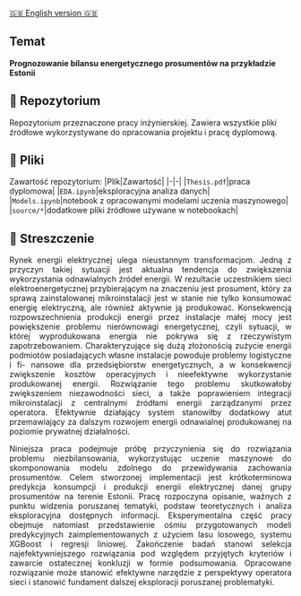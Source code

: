 [:gb: English version :gb:](README_ENG.md)

## Temat
**Prognozowanie bilansu energetycznego prosumentów na przykładzie Estonii**

## :small_blue_diamond: Repozytorium
Repozytorium przeznaczone pracy inżynierskiej. Zawiera wszystkie pliki źródłowe wykorzystywane do opracowania projektu i pracę dyplomową.

## :small_blue_diamond: Pliki
Zawartość repozytorium:
|Plik|Zawartość|
|-|-|
|`Thesis.pdf`|praca dyplomowa|
|`EDA.ipynb`|eksploracyjna analiza danych|
|`Models.ipynb`|notebook z opracowanymi modelami uczenia maszynowego|
|`source/*`|dodatkowe pliki źródłowe używane w notebookach|

## :small_blue_diamond: Streszczenie
<div style="text-align: justify">
Rynek energii elektrycznej ulega nieustannym transformacjom. Jedną z przyczyn takiej sytuacji
jest aktualna tendencja do zwiększenia wykorzystania odnawialnych źródeł energii. W rezultacie
uczestnikiem sieci elektroenergetycznej przybierającym na znaczeniu jest prosument, który za sprawą
zainstalowanej mikroinstalacji jest w stanie nie tylko konsumować energię elektryczną, ale również
aktywnie ją produkować. Konsekwencją rozpowszechnienia produkcji energii przez instalacje małej
mocy jest powiększenie problemu nierównowagi energetycznej, czyli sytuacji, w której wyprodukowana
energia nie pokrywa się z rzeczywistym zapotrzebowaniem. Charakteryzujące się dużą złożonością
zużycie energii podmiotów posiadających własne instalacje powoduje problemy logistyczne i fi-
nansowe dla przedsiębiorstw energetycznych, a w konsekwencji zwiększenie kosztów operacyjnych
i nieefektywne wykorzystanie produkowanej energii. Rozwiązanie tego problemu skutkowałoby
zwiększeniem niezawodności sieci, a także poprawieniem integracji mikroinstalacji z centralnymi
źródłami energii zarządzanymi przez operatora. Efektywnie działający system stanowiłby dodatkowy
atut przemawiający za dalszym rozwojem energii odnawialnej produkowanej na poziomie prywatnej
działalności.

Niniejsza praca podejmuje próbę przyczynienia się do rozwiązania problemu niezbilansowania,
wykorzystując uczenie maszynowe do skomponowania modelu zdolnego do przewidywania zachowania
prosumentów. Celem stworzonej implementacji jest krótkoterminowa predykcja konsumpcji i produkcji
energii elektrycznej danej grupy prosumentów na terenie Estonii. Pracę rozpoczyna opisanie,
ważnych z punktu widzenia poruszanej tematyki, podstaw teoretycznych i analiza eksploracyjna
dostępnych informacji. Eksperymentalna część pracy obejmuje natomiast przedstawienie ośmiu
przygotowanych modeli predykcyjnych zaimplementowanych z użyciem lasu losowego, systemu
XGBoost i regresji liniowej. Zakończenie badań stanowi selekcja najefektywniejszego rozwiązania pod
względem przyjętych kryteriów i zawarcie ostatecznej konkluzji w formie podsumowania. Opracowane
rozwiązanie może stanowić efektywne narzędzie z perspektywy operatora sieci i stanowić fundament
dalszej eksploracji poruszanej problematyki.
</div>
